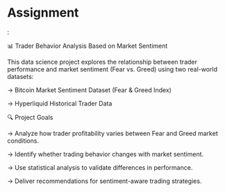# Assignment
:

📊 Trader Behavior Analysis Based on Market Sentiment

This data science project explores the relationship between trader performance and market sentiment (Fear vs. Greed) using two real-world datasets:

 -> Bitcoin Market Sentiment Dataset (Fear & Greed Index)
 
 -> Hyperliquid Historical Trader Data

🔍 Project Goals

 ->  Analyze how trader profitability varies between Fear and Greed market conditions.
 
 ->  Identify whether trading behavior changes with market sentiment.
 
 ->  Use statistical analysis to validate differences in performance.
 
 ->  Deliver recommendations for sentiment-aware trading strategies.   
